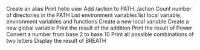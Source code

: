 Create an alias
Print hello user
Add /action to PATH. /action
Count number of directories in the PATH
List environment variables
list local variable, environment variables and functions
Create a new local variable
Create a new global variable
Print the result of the addition
Print the result of Power
Convert a number from base 2 to base 10
Print all possible combinations of two letters
Display the result of BREATH
